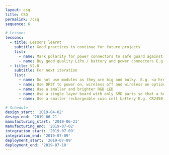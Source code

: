 ```yaml
---
layout: csq
title: CSQ
permalink: /csq
sequence: 6

# Lessons
lessons:
  - title: Lessons learnt
    subtitle: Good practices to continue for future projects
    list:
      - name: Mark polarity for power connectors to safe guard against reverse polarity. E.g. JST connector should have <code>+</code> and <code>-</code> labels on silkscreen
      - name: Buy good quality LiPo / battery and power connectors E.g. JST connectors
  - title: V2.0
    subtitle: For next iteration
    list:
      - name: Do not use modules as they are big and bulky. E.g. <a href="https://www.adafruit.com/product/4077">MDBT42Q</a>
      - name: Use DP3T to power on, wireless off and wireless on options instead of 2 switches
      - name: Use a smaller and brighter RGB LED
      - name: Use a single layer board with only SMD parts so that a housing can be catered for the battery at the back
      - name: Use a smaller rechargeable coin cell battery E.g. CR2450

# Schedule
design_start: '2019-04-02'
design_end: '2019-06-21'
manufacturing_start: '2019-06-21'
manufacturing_end: '2019-07-02'
integration_start: '2019-07-09'
integration_end: '2019-07-09'
deployment_start: '2019-07-09'
deployment_end: '2019-07-10'
---
```

